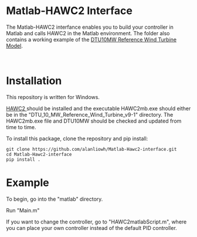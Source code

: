 Matlab-HAWC2 Interface
======================

The Matlab-HAWC2 interfance enables you to build your controller in Matlab and calls HAWC2 in the Matlab environment. The folder also contains a working example of the [DTU10MW Reference Wind Turbine
Model](http://www.hawc2.dk/Download/HAWC2-Model/DTU-10-MW-Reference-Wind-Turbine). 

 

Installation
============

This repository is written for Windows.

[HAWC2 ](http://www.hawc2.dk/) should be installed and the executable HAWC2mb.exe
should either be in the "DTU_10_MW_Reference_Wind_Turbine_v9-1" directory. The HAWC2mb.exe file and DTU10MW should be checked and updated from time to time. 

To install this package, clone the repository and pip install:

```
git clone https://github.com/alanliowh/Matlab-Hawc2-interface.git
cd Matlab-Hawc2-interface
pip install .
```

Example
=======

To begin, go into the "matlab" directory.

Run "Main.m"

If you want to change the controller, go to "HAWC2matlabScript.m", where you can place your own controller instead of the default PID controller.
